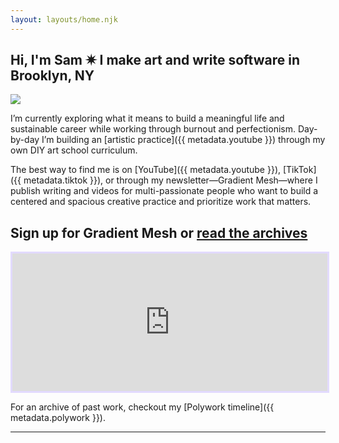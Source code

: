 ```yaml
---
layout: layouts/home.njk
---
```


<section class="home__hero">
  <div class="intro">
    <h1>Hi, I'm <span class="gradient__text">Sam</span> ✷ I make art and write software in Brooklyn, NY</h1>
    <img src="https://res.cloudinary.com/djrxspb6p/image/upload/v1630433697/headshot_pjvu4t.png" class="me"/>
  </div>
</section>

I’m currently exploring what it means to build a meaningful life and sustainable career while working through burnout and perfectionism. Day-by-day I’m building an [artistic practice]({{ metadata.youtube }}) through my own DIY art school curriculum.

The best way to find me is on [YouTube]({{ metadata.youtube }}), [TikTok]({{ metadata.tiktok }}), or through my newsletter—Gradient Mesh—where I publish writing and videos for multi-passionate people who want to build a centered and spacious creative practice and prioritize work that matters.

<h2>Sign up for <span class="gradient__text">Gradient Mesh</span> or <a href="https://buttondown.email/samantha-andrews/archive">read the archives</a></h2>
<iframe
  scrolling="no"
  style="width:100%!important;height:220px;border:3px #e2dafe solid !important"
  src="https://buttondown.email/samantha-andrews?as_embed=true"
>
</iframe>

For an archive of past work, checkout my [Polywork timeline]({{ metadata.polywork }}).

-----